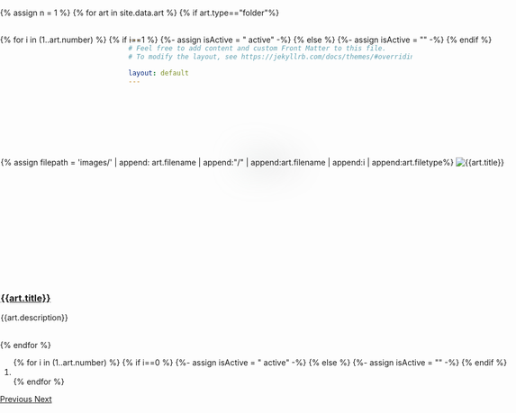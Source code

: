 ```yaml
---
# Feel free to add content and custom Front Matter to this file.
# To modify the layout, see https://jekyllrb.com/docs/themes/#overriding-theme-defaults

layout: default
---
```


<div class="container">



 {% assign n = 1 %}
 {% for art in site.data.art %}
    {% if art.type=="folder"%}
        <a id='{{art.title}}'></a>
        <section id='{{"screen" | append: n }}' class=screen>
            <div id='{{"galleryCarousel" | append: n }}' class="carousel slide" data-interval="20000" data-ride="carousel">
                <div class="carousel-inner">  
                    {% for i in (1..art.number) %}
                        {% if i==1 %} {%- assign isActive = " active" -%}
                        {% else %} {%- assign isActive = "" -%}
                        {% endif %}          
                            <div class= '{{"carousel-item" | append: isActive }} borderr' width="100" height="100">
                                {% assign filepath = 'images/' | append: art.filename | append:"/" | append:art.filename | append:i | append:art.filetype%}
                                <img src='{{filepath}}' class='d-block rounded gallery blur' alt='{{art.title}}' >
                                <img src='{{filepath}}' class="d-block rounded gallery" alt='{{art.title}}' >
                                <div class="carousel-caption mb-0">
                                    <a href='{{art.file}}'>
                                    <h3>{{art.title}}</h3>
                                    </a>
                                    <p>{{art.description}}</p>
                                </div>
                            </div>     
                    {% endfor %}
                </div>
                <ol class="carousel-indicators mb-0">
                    {% for i in (1..art.number) %}
                        {% if i==0 %} {%- assign isActive = " active" -%}
                        {% else %} {%- assign isActive = "" -%}
                        {% endif %}
                        <li data-target='{{"#galleryCarousel" | append: n }}' data-slide-to="{{i-1}}" class="{{isActive}}"></li>
                    {% endfor %}
                </ol>
                <a class="carousel-control-prev" href='{{"#galleryCarousel" | append: n }}' role="button" data-slide="prev">
                    <span class="carousel-control-prev-icon" aria-hidden="true"></span>
                    <span class="sr-only">Previous</span>
                </a>
                <a class="carousel-control-next" href='{{"#galleryCarousel" | append: n }}' role="button" data-slide="next">
                    <span class="carousel-control-next-icon" aria-hidden="true"></span>
                    <span class="sr-only">Next</span>
                </a>
            </div>
        </section>
    {% endif %}  
    {% assign n =  n | plus: 1  %}
{% endfor %}


<div class="blank"></div>
<section id="screenA" class=screen>
    <div id="galleryCarouselA" class="carousel slide" data-interval="20000" data-ride="carousel">
        {% assign i = 0 %}
        <div class="carousel-inner">
            {% for art in site.data.art %}
                {% if art.category=="traditional"%}
                    {% assign doBlur = "" %}
                    {% if i==0 %} {%- assign isActive = " active" -%}
                    {% else %} {%- assign isActive = "" -%}
                    {% endif %}
                        <div class= '{{"carousel-item" | append: isActive }} borderr' width="100" height="100">
                            {% if art.type=="gif"%} {%- assign doBlur = "hide" -%}
                            {% endif %}
                            <img src='{{art.thumbnail}}' class='{{"d-block rounded gallery blur "| append: doBlur }}' alt='{{art.title}}' >
                            <img src='{{art.thumbnail}}' class="d-block rounded gallery" alt='{{art.title}}' >
                            <div class="carousel-caption mb-0">
                                <a href='{{art.file}}'>
                                <h3>{{art.title}}</h3>
                                </a>
                                <p>{{art.description}}</p>
                            </div>
                        </div>
                    {% assign i =  i | plus: 1  %}
                {% endif %}
            {% endfor %}
        </div>
        <ol class="carousel-indicators mb-0">
            {% for j in (1..i) %}
                {% if j==1 %} {%- assign isActive = "active" -%}
                {% else %} {%- assign isActive = "" -%}
                {% endif %}
                <li data-target="#galleryCarousel" data-slide-to="{{j-1}}" class="{{isActive}}"></li>
            {% endfor %}
        </ol>
        <a class="carousel-control-prev" href="#galleryCarouselA" role="button" data-slide="prev">
            <span class="carousel-control-prev-icon" aria-hidden="true"></span>
            <span class="sr-only">Previous</span>
        </a>
        <a class="carousel-control-next" href="#galleryCarouselA" role="button" data-slide="next">
            <span class="carousel-control-next-icon" aria-hidden="true"></span>
            <span class="sr-only">Next</span>
        </a>
    </div>
</section>

<div class="blank"></div>

</div>  <!-- end container -->




<!-- <img src='/gallery/thumbnails/ollie.jpg'>
<img src='/gallery/thumbnails/ollie.jpg'>
<img src='/gallery/thumbnails/ollie.jpg'> -->
<style>
.blur {
    position:absolute;
    left: 50%;
    -webkit-transform: translateX(-50%);
    transform: translateX(-50%);
    filter: blur(3vw);
    z-index: -1;
}
.hide {
    visibility: hidden;
}
.gallery {
    width: auto;
    height: auto;
    margin: auto;
    margin-top: 5vh;
    margin-bottom: 5vh;
    max-height: 80vh;
    max-width: 80vw;
    z-index: -2;
}
.borderr{
    border: 0.1px solid transparent !important;
}
.screen{
    height: 100vh;
    scroll-snap-align: center;
}
.container {
    position:absolute;
    left: 50%;
    -webkit-transform: translateX(-50%);
    transform: translateX(-50%);
    top:0;
    height: 110vh;
    width: 100vw;
    overflow: scroll;
    scroll-snap-type: y mandatory;
     z-index: 1;
}
.blank{
    height: 30vh;
}
.center{
    margin: 0;
    position: reletive;
    top: 50%;
    left: 50%;
    transform: translate(-50%, -50%);
}
html, body {
  height: 100vh;
  width:100vw;
  overflow: hidden;
}


</style>



